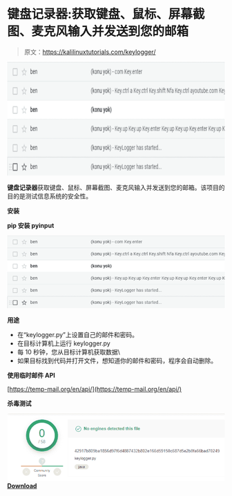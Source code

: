# 键盘记录器:获取键盘、鼠标、屏幕截图、麦克风输入并发送到您的邮箱

> 原文：<https://kalilinuxtutorials.com/keylogger/>

[![Keylogger : Get Keyboard, Mouse, ScreenShot, Microphone Inputs & Send To Your Mail](img/34ce6f56359a65ddf0df01c5f1565417.png "Keylogger : Get Keyboard, Mouse, ScreenShot, Microphone Inputs & Send To Your Mail")](https://1.bp.blogspot.com/-9wLpP8671PE/XxnjMr3w8fI/AAAAAAAAG_M/7XQXuuaL2HcO-Fn7yWNob0R8rKqyRF-NgCLcBGAsYHQ/s1600/Keylogger%25281%2529.png)

**键盘记录器**获取键盘、鼠标、屏幕截图、麦克风输入并发送到您的邮箱。该项目的目的是测试信息系统的安全性。

**安装**

**pip 安装 pyinput**

![](img/89fa40b140afca46590ba41f293f41c7.png)

**用途**

*   在“keylogger.py”上设置自己的邮件和密码。
*   在目标计算机上运行 keylogger.py
*   每 10 秒钟，您从目标计算机获取数据\
*   如果目标找到代码并打开文件，想知道你的邮件和密码，程序会自动删除。

**使用临时邮件 API**

[https://temp-mail.org/en/api/](https://temp-mail.org/en/api/)

**杀毒测试**

![](img/5b4bbbb9d9772720f9c1292d2d77c8ac.png)[**Download**](https://github.com/aydinnyunus/Keylogger)